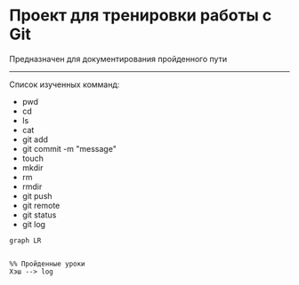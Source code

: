 # Проект для тренировки работы с Git
Предназначен для документирования пройденного пути
___
Список изученных комманд:
* pwd
* cd
* ls
* cat
* git add
* git commit -m "message"
* touch
* mkdir
* rm
* rmdir
* git push
* git remote
* git status
* git log

``` mermaid 
graph LR


%% Пройденные уроки
Хэш --> log

```